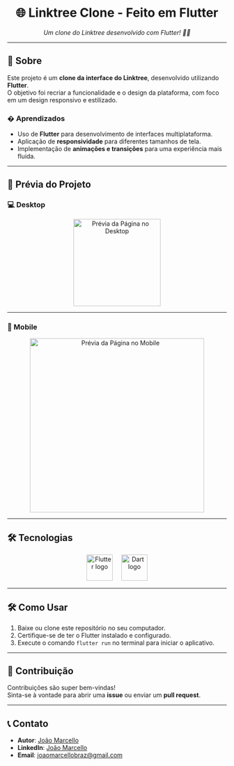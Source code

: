 <h1 align="center">🌐 Linktree Clone - Feito em Flutter</h1>

<p align="center">
  <i>Um clone do Linktree desenvolvido com Flutter! 🚀✨</i>
</p>

---

## 📖 Sobre

Este projeto é um **clone da interface do Linktree**, desenvolvido utilizando **Flutter**.  
O objetivo foi recriar a funcionalidade e o design da plataforma, com foco em um design responsivo e estilizado.  

### � Aprendizados
- Uso de **Flutter** para desenvolvimento de interfaces multiplataforma.
- Aplicação de **responsividade** para diferentes tamanhos de tela.
- Implementação de **animações e transições** para uma experiência mais fluida.

---

## 🌟 Prévia do Projeto

### 💻 Desktop
<div align="center">
  <img height="200" src="INSIRA_O_LINK_DA_IMAGEM_DESKTOP" alt="Prévia da Página no Desktop" />
</div>

---

### 📱 Mobile
<div align="center">
  <img height="400" src="INSIRA_O_LINK_DA_IMAGEM_MOBILE" alt="Prévia da Página no Mobile" />
</div>

---

## 🛠️ Tecnologias
<div align="center">
  <img src="https://cdn.jsdelivr.net/gh/devicons/devicon/icons/flutter/flutter-original.svg" height="60" alt="Flutter logo" />
  <img width="12" />
  <img src="https://cdn.jsdelivr.net/gh/devicons/devicon/icons/dart/dart-original.svg" height="60" alt="Dart logo" />
</div>

---

## 🛠️ Como Usar

1. Baixe ou clone este repositório no seu computador.
2. Certifique-se de ter o Flutter instalado e configurado.
3. Execute o comando `flutter run` no terminal para iniciar o aplicativo.

---

## 🌟 Contribuição

Contribuições são super bem-vindas!  
Sinta-se à vontade para abrir uma **issue** ou enviar um **pull request**.

---

## 📞 Contato

- **Autor**: [João Marcello](https://github.com/Joaomarcellodev)  
- **LinkedIn**: [João Marcello](https://www.linkedin.com/in/joaomarcellodev/)  
- **Email**: joaomarcellobraz@gmail.com  
